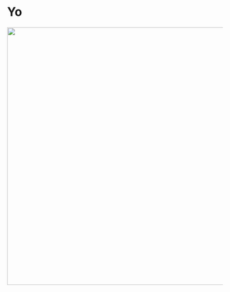 <p align="center">
    <h1>Yo</h1>
    <img width="600" src="https://profile-counter.glitch.me/sanix-darker/count.svg" />
</p>

